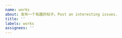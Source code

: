 ```yaml
---
name: works
about: 发布一个有趣的帖子。Post an interesting issues.
title: ''
labels: works
assignees: ''
---
```

